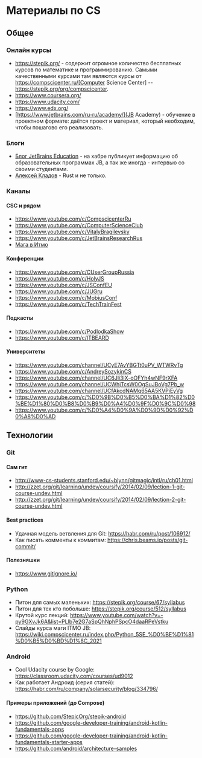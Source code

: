 # Материалы по CS

## Общее

### Онлайн курсы

- https://stepik.org/ - содержит огромное количество бесплатных курсов по математике и программированию. Самыми качественными курсами там являются курсы от https://compscicenter.ru/[Computer Science Center] -- https://stepik.org/org/compscicenter.
- https://www.coursera.org/
- https://www.udacity.com/
- https://www.edx.org/
- [https://www.jetbrains.com/ru-ru/academy/](JB Academy) - обучение в проектном формате: даётся проект и материал, который необходим, чтобы пошагово его реализовать.

### Блоги

- [Блог JetBrains Education](https://habr.com/ru/company/JetBrains-education/blog/) -
  на хабре публикует информацию об образовательных программах JB, а так же иногда - интервью со своими студентами.
- [Алексей Кладов](https://matklad.github.io/) - Rust и не только.

### Каналы

#### CSC и рядом

- https://www.youtube.com/c/CompscicenterRu
- https://www.youtube.com/c/ComputerScienceClub
- https://www.youtube.com/c/VitalyBragilevsky
- https://www.youtube.com/c/JetBrainsResearchRus
- [Мага в Итмо](https://www.youtube.com/channel/UCXlQre5nhVnfMLxNtlK7BPQ)

#### Конференции

- https://www.youtube.com/c/CUserGroupRussia
- https://www.youtube.com/c/HolyJS
- https://www.youtube.com/c/JSConfEU
- https://www.youtube.com/c/JUGru
- https://www.youtube.com/c/MobiusConf
- https://www.youtube.com/c/TechTrainFest

#### Подкасты

- https://www.youtube.com/c/PodlodkaShow
- https://www.youtube.com/c/ITBEARD

#### Университеты

- https://www.youtube.com/channel/UCyE7AvYBGTt0uPV_WTWRvTg
- https://www.youtube.com/c/AndreySozykinCS
- https://www.youtube.com/channel/UC6Jli3lX-oOFYh4wNF9rXFA
- https://www.youtube.com/channel/UCWhjTcsW0OgSuJBoVg7Pb_w
- https://www.youtube.com/channel/UCfAkcdNAMq65AA5KVPiEyVg
- https://www.youtube.com/c/%D0%9B%D0%B5%D0%BA%D1%82%D0%BE%D1%80%D0%B8%D0%B9%D0%A4%D0%9F%D0%9C%D0%98
- https://www.youtube.com/c/%D0%A4%D0%9A%D0%9D%D0%92%D0%A8%D0%AD

## Технологии

### Git

#### Сам гит

- http://www-cs-students.stanford.edu/~blynn/gitmagic/intl/ru/ch01.html
- http://zzet.org/git/learning/undev/coursify/2014/02/09/lection-1-git-course-undev.html
- http://zzet.org/git/learning/undev/coursify/2014/02/09/lection-2-git-course-undev.html

#### Best practices

- Удачная модель ветвления для Git: https://habr.com/ru/post/106912/
- Как писать комменты к коммитам: https://chris.beams.io/posts/git-commit/

#### Полезняшки

- https://www.gitignore.io/

### Python

- Питон для самых маленьких: https://stepik.org/course/67/syllabus
- Питон для тех кто побольше: https://stepik.org/course/512/syllabus
- Крутой курс лекций: https://www.youtube.com/watch?v=-py9GXvJk6A&list=PLlb7e2G7aSpQhNphPSpcO4daaRPeVstku
- Слайды курса маги ITMO JB: https://wiki.compscicenter.ru/index.php/Python_5SE_%D0%BE%D1%81%D0%B5%D0%BD%D1%8C_2021

### Android

- Cool Udacity course by Google: https://classroom.udacity.com/courses/ud9012
- Как работает Андроид (серия статей): https://habr.com/ru/company/solarsecurity/blog/334796/

#### Примеры приложений (до Compose)

- https://github.com/StepicOrg/stepik-android
- https://github.com/google-developer-training/android-kotlin-fundamentals-apps
- https://github.com/google-developer-training/android-kotlin-fundamentals-starter-apps
- https://github.com/android/architecture-samples
